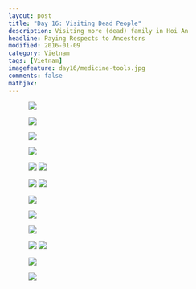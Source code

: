 ```yaml
---
layout: post
title: "Day 16: Visiting Dead People"
description: Visiting more (dead) family in Hoi An
headline: Paying Respects to Ancestors
modified: 2016-01-09
category: Vietnam
tags: [Vietnam]
imagefeature: day16/medicine-tools.jpg
comments: false
mathjax:
---
```



<figure>
<a href='{{ site.url }}/images/day16/banh-mi.jpg'><img src='{{ site.url }}/images/day16/banh-mi.jpg'></a>
    <figcaption></figcaption>
</figure>

<figure>
<a href='{{ site.url }}/images/day16/gpa-house.jpg'><img src='{{ site.url }}/images/day16/gpa-house.jpg'></a>
    <figcaption></figcaption>
</figure>

<figure>
<a href='{{ site.url }}/images/day16/alter.jpg'><img src='{{ site.url }}/images/day16/alter.jpg'></a>
    <figcaption></figcaption>
</figure>

<figure>
<a href='{{ site.url }}/images/day16/lunch.jpg'><img src='{{ site.url }}/images/day16/lunch.jpg'></a>
    <figcaption></figcaption>
</figure>

<figure class="half">
<a href='{{ site.url }}/images/day16/medicine-knife.jpg'><img src='{{ site.url }}/images/day16/medicine-knife.jpg'></a>
<a href='{{ site.url }}/images/day16/medicine.jpg'><img src='{{ site.url }}/images/day16/medicine.jpg'></a>
    <figcaption></figcaption>
</figure>

<figure class="half">
<a href='{{ site.url }}/images/day16/medicine-tools.jpg'><img src='{{ site.url }}/images/day16/medicine-tools.jpg'></a>
<a href='{{ site.url }}/images/day16/medicine-weighing.jpg'><img src='{{ site.url }}/images/day16/medicine-weighing.jpg'></a>
    <figcaption></figcaption>
</figure>

<figure>
<a href='{{ site.url }}/images/day16/mary.jpg'><img src='{{ site.url }}/images/day16/mary.jpg'></a>
    <figcaption></figcaption>
</figure>

<figure>
<a href='{{ site.url }}/images/day16/rice-paddies.jpg'><img src='{{ site.url }}/images/day16/rice-paddies.jpg'></a>
    <figcaption></figcaption>
</figure>

<figure>
<a href='{{ site.url }}/images/day16/graveyard.jpg'><img src='{{ site.url }}/images/day16/graveyard.jpg'></a>
    <figcaption></figcaption>
</figure>

<figure class="half">
<a href='{{ site.url }}/images/day16/banh-beo1.jpg'><img src='{{ site.url }}/images/day16/banh-beo1.jpg'></a>
<a href='{{ site.url }}/images/day16/banh-beo2.jpg'><img src='{{ site.url }}/images/day16/banh-beo2.jpg'></a>
    <figcaption></figcaption>
</figure>

<figure>
<a href='{{ site.url }}/images/day16/che.jpg'><img src='{{ site.url }}/images/day16/che.jpg'></a>
    <figcaption></figcaption>
</figure>

<figure>
<a href='{{ site.url }}/images/day16/mango-cake.jpg'><img src='{{ site.url }}/images/day16/mango-cake.jpg'></a>
    <figcaption></figcaption>
</figure>

